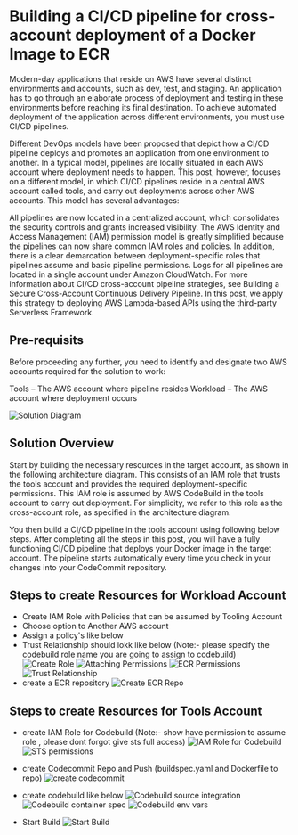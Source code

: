 # Building a CI/CD pipeline for cross-account deployment of a Docker Image to ECR
Modern-day applications that reside on AWS have several distinct environments and accounts, such as dev, test, and staging. An application has to go through an elaborate process of deployment and testing in these environments before reaching its final destination. To achieve automated deployment of the application across different environments, you must use CI/CD pipelines.

Different DevOps models have been proposed that depict how a CI/CD pipeline deploys and promotes an application from one environment to another. In a typical model, pipelines are locally situated in each AWS account where deployment needs to happen. This post, however, focuses on a different model, in which CI/CD pipelines reside in a central AWS account called tools, and carry out deployments across other AWS accounts. This model has several advantages:

All pipelines are now located in a centralized account, which consolidates the security controls and grants increased visibility.
The AWS Identity and Access Management (IAM) permission model is greatly simplified because the pipelines can now share common IAM roles and policies. In addition, there is a clear demarcation between deployment-specific roles that pipelines assume and basic pipeline permissions.
Logs for all pipelines are located in a single account under Amazon CloudWatch.
For more information about CI/CD cross-account pipeline strategies, see Building a Secure Cross-Account Continuous Delivery Pipeline. In this post, we apply this strategy to deploying AWS Lambda-based APIs using the third-party Serverless Framework.
## Pre-requisits
Before proceeding any further, you need to identify and designate two AWS accounts required for the solution to work:

Tools – The AWS account where pipeline resides
Workload – The AWS account where deployment occurs

![Solution Diagram](assets/diagram.png)

## Solution Overview
Start by building the necessary resources in the target account, as shown in the following architecture diagram. This consists of an IAM role that trusts the tools account and provides the required deployment-specific permissions. This IAM role is assumed by AWS CodeBuild in the tools account to carry out deployment. For simplicity, we refer to this role as the cross-account role, as specified in the architecture diagram.

You then build a CI/CD pipeline in the tools account using following below steps. After completing all the steps in this post, you will have a fully functioning CI/CD pipeline that deploys your Docker image  in the target account. The pipeline starts automatically every time you check in your changes into your CodeCommit repository.

## Steps to create Resources for Workload Account

* Create IAM Role with Policies that can be assumed by Tooling Account 
* Choose option to Another AWS account 
* Assign a policy's like below 
* Trust Relationship should lokk like below (Note:- please specify the codebuild role name you are going to assign to codebuild)
![Create Role](assets/Target_account1.png)
![Attaching Permissions](assets/Target_account2.png)
![ECR Permissions](assets/Target_account3.png)
![Trust Relationship](assets/Target_account4.png)
* create a ECR repository
![Create ECR Repo](assets/ToolsAccount7.png)

## Steps to create Resources for Tools Account
* create IAM Role for Codebuild (Note:- show have permission to assume role , please dont forgot give sts full access)
![IAM Role for Codebuild](assets/ToolsAccount1.png)
![STS permissions](assets/ToolsAccount2.png)
* create Codecommit Repo and Push (buildspec.yaml and Dockerfile to repo)
![create codecommit ](assets/ToolsAccount3.png)
* create codebuild like below 
![Codebuild source integration  ](assets/ToolsAccount4.png)
![Codebuild container spec](assets/ToolsAccount5.png)
![Codebuild env vars ](assets/ToolsAccount6.png)

* Start Build 
![Start Build ](assets/ToolsAccount8.png)

